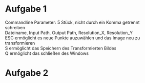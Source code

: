 # Aufgabe 1
Commandline Parameter: 5 Stück, nicht durch ein Komma getrennt schreiben <br>
Dateiname, Input Path, Output Path, Resolution_X, Resolution_Y  <br>
ESC ermöglicht es neue Punkte auzuwählen und das Image neu zu transformieren <br>
S ermöglicht das Speichern des Transformierten Bildes <br>
Q ermöglicht das schließen des Windows <br>

# Aufgabe 2